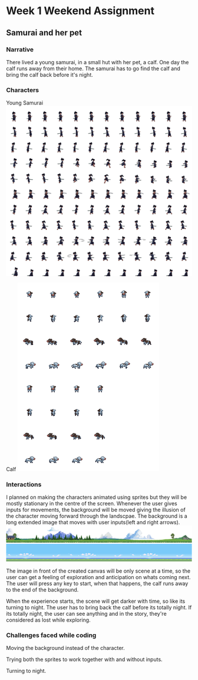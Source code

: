 # Week 1 Weekend Assignment

## Samurai and her pet

### Narrative

There lived a young samurai, in a small hut with her pet, a calf.
One day the calf runs away from their home. The samurai has to go find the calf and bring the calf back before it's night.

### Characters

Young Samurai
![alt text](images/Samurai_SpriteSheet_4.png)

Calf
![alt text](images/calf.png)


### Interactions
I planned on making the characters animated using sprites but they will be mostly stationary in the centre of the screen.
Whenever the user gives inputs for movements, the background will be moved giving the illusion of the character moving forward through the landscpae. The background is a long extended image that moves with user inputs(left and right arrows).
![alt text](images/scenes.png)
![alt text](images/bg.png)

The image in front of the created canvas will be only scene at a time, so the user can get a feeling of exploration and anticipation on whats coming next.
The user will press any key to start, when that happens, the calf runs away to the end of the background.

When the experience starts, the scene will get darker with time, so like its turning to night. The user has to bring back the calf before its totally night. If its totally night, the user can see anything and in the story, they're considered as lost while exploring.

### Challenges faced while coding

Moving the background instead of the character.

Trying both the sprites to work together with and without inputs.

Turning to night.


